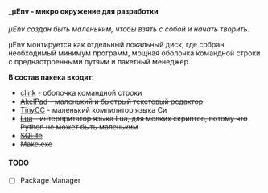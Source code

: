 #### _μEnv - микро окружение для разработки
_μEnv создан быть маленьким, чтобы взять с собой и начать творить._

μEnv монтируется как отдельный локальный диск, где собран необходимый минимум программ, мощная оболочка командной строки с преднастроенными путями и пакетный менеджер.

**В состав пакека входят:**
- [clink](https://mridgers.github.io/clink/) - оболочка командной строки
- ~~[AkelPad](http://akelpad.sourceforge.net/) - маленький и быстрый текстовый редактор~~
- [TinyCC](http://www.bellard.org/tcc/) - маленький компилятор языка Си
- ~~[Lua](https://www.lua.org) - интерпритатор языка Lua, для мелких скриптов, потому что Python не может быть маленьким~~
- ~~[SQLite](https://www.sqlite.org/)~~
- ~~Make.exe~~


#### TODO
- [ ] Package Manager
